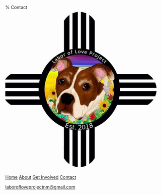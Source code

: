 % Contact
<img src="./pics/logo/logo.jpg" alt="LOLP Logo">

[Home](index.html)
[About](about.html)
[Get Involved](get-involved.html)
[Contact](contact.html)

[laborofloveprojectnm@gmail.com](mailto:laborofloveprojectnm@gmail.com)

<!-- We will also need a "Leave us a message" box, Java Script? -->
